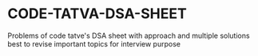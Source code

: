 # CODE-TATVA-DSA-SHEET
Problems of code tatve's DSA sheet
with approach and multiple solutions
best to revise important topics for interview purpose
